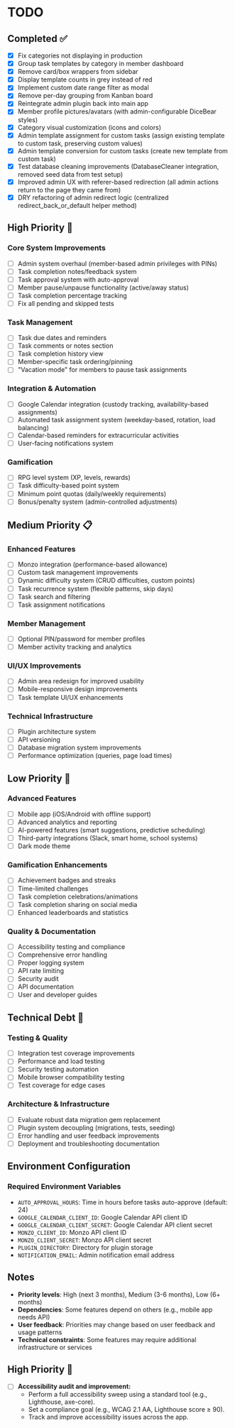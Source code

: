 # TODO

## Completed ✅

- [x] Fix categories not displaying in production
- [x] Group task templates by category in member dashboard
- [x] Remove card/box wrappers from sidebar
- [x] Display template counts in grey instead of red
- [x] Implement custom date range filter as modal
- [x] Remove per-day grouping from Kanban board
- [x] Reintegrate admin plugin back into main app
- [x] Member profile pictures/avatars (with admin-configurable DiceBear styles)
- [x] Category visual customization (icons and colors)
- [x] Admin template assignment for custom tasks (assign existing template to custom task, preserving custom values)
- [x] Admin template conversion for custom tasks (create new template from custom task)
- [x] Test database cleaning improvements (DatabaseCleaner integration, removed seed data from test setup)
- [x] Improved admin UX with referer-based redirection (all admin actions return to the page they came from)
- [x] DRY refactoring of admin redirect logic (centralized redirect_back_or_default helper method)

## High Priority 🎯

### Core System Improvements
- [ ] Admin system overhaul (member-based admin privileges with PINs)
- [ ] Task completion notes/feedback system
- [ ] Task approval system with auto-approval
- [ ] Member pause/unpause functionality (active/away status)
- [ ] Task completion percentage tracking
- [ ] Fix all pending and skipped tests

### Task Management
- [ ] Task due dates and reminders
- [ ] Task comments or notes section
- [ ] Task completion history view
- [ ] Member-specific task ordering/pinning
- [ ] "Vacation mode" for members to pause task assignments

### Integration & Automation
- [ ] Google Calendar integration (custody tracking, availability-based assignments)
- [ ] Automated task assignment system (weekday-based, rotation, load balancing)
- [ ] Calendar-based reminders for extracurricular activities
- [ ] User-facing notifications system

### Gamification
- [ ] RPG level system (XP, levels, rewards)
- [ ] Task difficulty-based point system
- [ ] Minimum point quotas (daily/weekly requirements)
- [ ] Bonus/penalty system (admin-controlled adjustments)

## Medium Priority 📋

### Enhanced Features
- [ ] Monzo integration (performance-based allowance)
- [ ] Custom task management improvements
- [ ] Dynamic difficulty system (CRUD difficulties, custom points)
- [ ] Task recurrence system (flexible patterns, skip days)
- [ ] Task search and filtering
- [ ] Task assignment notifications

### Member Management
- [ ] Optional PIN/password for member profiles
- [ ] Member activity tracking and analytics

### UI/UX Improvements
- [ ] Admin area redesign for improved usability
- [ ] Mobile-responsive design improvements
- [ ] Task template UI/UX enhancements

### Technical Infrastructure
- [ ] Plugin architecture system
- [ ] API versioning
- [ ] Database migration system improvements
- [ ] Performance optimization (queries, page load times)

## Low Priority 🚀

### Advanced Features
- [ ] Mobile app (iOS/Android with offline support)
- [ ] Advanced analytics and reporting
- [ ] AI-powered features (smart suggestions, predictive scheduling)
- [ ] Third-party integrations (Slack, smart home, school systems)
- [ ] Dark mode theme

### Gamification Enhancements
- [ ] Achievement badges and streaks
- [ ] Time-limited challenges
- [ ] Task completion celebrations/animations
- [ ] Task completion sharing on social media
- [ ] Enhanced leaderboards and statistics

### Quality & Documentation
- [ ] Accessibility testing and compliance
- [ ] Comprehensive error handling
- [ ] Proper logging system
- [ ] API rate limiting
- [ ] Security audit
- [ ] API documentation
- [ ] User and developer guides

## Technical Debt 🔧

### Testing & Quality
- [ ] Integration test coverage improvements
- [ ] Performance and load testing
- [ ] Security testing automation
- [ ] Mobile browser compatibility testing
- [ ] Test coverage for edge cases

### Architecture & Infrastructure
- [ ] Evaluate robust data migration gem replacement
- [ ] Plugin system decoupling (migrations, tests, seeding)
- [ ] Error handling and user feedback improvements
- [ ] Deployment and troubleshooting documentation

## Environment Configuration

### Required Environment Variables
- `AUTO_APPROVAL_HOURS`: Time in hours before tasks auto-approve (default: 24)
- `GOOGLE_CALENDAR_CLIENT_ID`: Google Calendar API client ID
- `GOOGLE_CALENDAR_CLIENT_SECRET`: Google Calendar API client secret
- `MONZO_CLIENT_ID`: Monzo API client ID
- `MONZO_CLIENT_SECRET`: Monzo API client secret
- `PLUGIN_DIRECTORY`: Directory for plugin storage
- `NOTIFICATION_EMAIL`: Admin notification email address

## Notes

- **Priority levels**: High (next 3 months), Medium (3-6 months), Low (6+ months)
- **Dependencies**: Some features depend on others (e.g., mobile app needs API)
- **User feedback**: Priorities may change based on user feedback and usage patterns
- **Technical constraints**: Some features may require additional infrastructure or services

## High Priority 🎯
- [ ] **Accessibility audit and improvement:**
    - Perform a full accessibility sweep using a standard tool (e.g., Lighthouse, axe-core).
    - Set a compliance goal (e.g., WCAG 2.1 AA, Lighthouse score ≥ 90).
    - Track and improve accessibility issues across the app.
